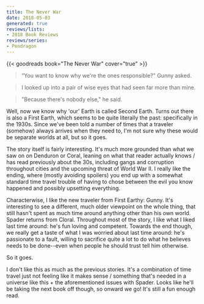 ```yaml
---
title: The Never War
date: 2018-05-03
generated: true
reviews/lists:
- 2018 Book Reviews
reviews/series:
- Pendragon
---
```

{{< goodreads book="The Never War" cover="true" >}}

> “You want to know why we're the ones responsible?" Gunny asked.  

> I looked up into a pair of wise eyes that had seen far more than mine.  

<!--more-->

> "Because there's nobody else," he said.  

Well, now we know why 'our' Earth is called Second Earth. Turns out there is also a First Earth, which seems to be quite literally the past: specifically in the 1930s. Since we've been told a number of times that a traveler (somehow) always arrives when they need to, I'm not sure why these would be separate worlds at all, but so it goes.  

The story itself is fairly interesting. It's much more grounded than what we saw on on Denduron or Coral, leaning on what that reader actually knows / has read previously about the 30s, including gangs and corruption throughout cities and the upcoming threat of World War II. I really like the ending, where (mostly avoiding spoilers) you end up with a somewhat standard time travel trouble of having to chose between the evil you know happened and possibly upsetting everything.  

Characterwise, I like the new traveler from First Earthy: Gunny. It's interesting to see a different, much older viewpoint on the whole thing, that still hasn't spent as much time around anything other than his own world. Spader returns from Cloral. Throughout most of the story, I like what I liked last time around: he's fun loving and competent. Towards the end though, we really get a taste of what I was worried about last time around: he's passionate to a fault, willing to sacrifice quite a lot to do what he believes needs to be done--even when people he should trust tell him otherwise.  

So it goes.  

I don't like this as much as the previous stories. It's a combination of time travel just not feeling like it makes sense / something that's needed in a universe like this + the aforementioned issues with Spader. Looks like he'll be taking the next book off though, so onward we go! It's still a fun enough read.



